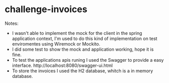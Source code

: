 # challenge-invoices

Notes:
* I wasn't able to implement the mock for the client in the spring application context, I'm used to do this kind of implementation on test enviromentes using Wiremock or Mockito.
* I did some test to show the mock and application working, hope it is fine.
* To test the applications apis runing I used the Swagger to provide a easy interface. http://localhost:8080/swagger-ui.html
* To store the invoices I used the H2 database, whitch is a in memory database.
